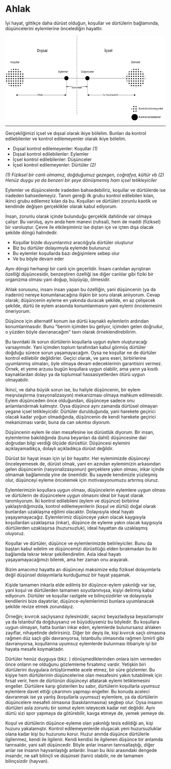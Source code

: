 # Ahlak

İyi hayat, gittikçe daha dürüst olduğun, koşullar ve dürtülerin bağlamında,
düşüncelerini eylemlerine öncelediğin hayattır.

![](ahlak.png)

---

Gerçekliğimizi içsel ve dışsal olarak ikiye bölelim. Bunları da kontrol
edilebilenler ve kontrol edilemeyenler olarak ikiye bölelim.

- Dışsal kontrol edilemeyenler: Koşullar _(1)_
- Dışsal kontrol edilebilenler: Eylemler
- İçsel kontrol edilebilenler: Düşünceler
- İçsel kontrol edilemeyenler: Dürtüler _(2)_

_(1) Fiziksel bir canlı olmamız, doğduğumuz gezegen, coğrafya, kültür vb_
_(2) Henüz duygu ya da benzeri bir şeye dönüşmemiş ham içsel tetikleyiciler_

Eylemler ve düşüncelerde iradeden bahsedebiliriz, koşullar ve dürtülerde ise
iradeden bahsedemeyiz. Tanım gereği ilk grubu kontrol edilebilen kılan, ikinci
grubu edilemez kılan da bu. Koşulları ve dürtüleri zorunlu kaotik ve kendinde
değişen gerçeklikler olarak kabul ediyorum.

İnsan, zorunlu olarak içinde bulunduğu gerçeklik dahilinde var olmaya çalışır.
Bu varoluş, aynı anda hem manevi (ruhsal), hem de maddi (fiziksel) bir
varoluştur. Çevre ile etkileşimimiz ise dıştan içe ve içten dışa olacak şekilde
döngü halindedir.

- Koşullar bizde duyumlarımız aracılığıyla dürtüler oluşturur
- Biz bu dürtüler dolayımıyla eylemde bulunuruz
- Bu eylemler koşullarda bazı değişimlere sebep olur
- Ve bu böyle devam eder

Aynı döngü herhangi bir canlı için geçerlidir. İnsanı canlıdan ayrıştıran
özelliği düşüncesidir, benzeştiren özelliği ise diğer canlılar gibi fiziki bir
organizma olması yani doğup, büyüyüp, ölmesidir.

Ahlak sorusunu, insanı insan yapan bu özelliğin, yani düşüncenin (ya da
iradenin) nereye konumlanacağına ilişkin bir soru olarak anlıyorum. Cevap
olarak; düşüncenin eyleme en yakında duracak şekilde, en az çelişecek şekilde,
dürtü ile eylem arasında konumlanmasını yani eylemi öncelemesini öneriyorum.

Düşünce için alternatif konum ise dürtü kaynaklı eylemlerin ardından
konumlanmasıdır. Bunu "benim içimden bu geliyor, içimden gelen doğrudur, o
yüzden böyle davranacağım" tavrı olarak örneklendirebilirim.

Bu tavırdaki ilk sorun dürtülerin koşullarla uygun eylem oluşturacağı
varsayımıdır. Yani içimden toplum tarafından kabul görmüş dürtüler doğduğu
sürece sorun yaşamayacağım. Oysa ne koşullar ne de dürtüler kontrol edilebilir
değildirler. Geçici olarak, ve şans eseri, birbirlerine uyumlanmış olmaları,
öyle olmaya devam edeceklerinin garantisini vermez. Örnek, et yeme arzusu bugün
koşullara uygun olabilir, ama yarın ya kısıtlı kaynaklardan dolayı ya da
toplumsal hassasiyetlerden ötürü uygun olmayabilir.

İkinci, ve daha büyük sorun ise, bu haliyle düşüncenin, bir eylem meşrulaştırma
(rasyonalizasyon) mekanizması olmaya mahkum edilmesidir. Eylem düşünceden önce
olduğundan, düşünceye sadece onu anlamlandırmak kalmıştır. Oysa düşünce aynı
zamanda dürtüsel olmayan yegane içsel tetikleyicidir. Dürtüler durulduğunda,
yani harekete geçirici olacak kadar yoğun olmadığında, düşüncenin de kendi
harekete geçirici mekanizması vardır, buna da can sıkıntısı diyorum.

Düşüncenin eylem ile olan mesafesine ise dürüstlük diyorum. Bir insan,
eylemlerine bakıldığında (buna beyanları da dahil) düşüncesine dair doğrudan
bilgi verdiği ölçüde dürüsttür. Düşüncesi eylemini açıklayamadıkça, dolaylı
açıkladıkça dürüst değildir.

Dürüst bir hayat insan için iyi bir hayattır. Her eylemimizde düşünceyi
önceleyemesek de, dürüst olmak, yani en azından eylemimizin arkasından gelen
düşüncenin (rasyonalizasyonun) gerçeklere yakın olması, inkar içinde olmamak
bağlamında yine de önemlidir. Bu sayede kendimizle yüzleşmiş olur, düşünceyi
eyleme öncelemek için motivasyonumuzu artırmış oluruz.

Eylemlerimizin koşullara uygun olması, düşüncelerin eylemlere uygun olması ve
dürtülerin de düşüncelere uygun olmasını ideal bir hayat olarak tanımlıyorum.
İki kontrol edilebileni (eylem ve düşünce) birbirine yaklaştırdığımızda, kontrol
edilemeyenlerin (koşul ve dürtü) doğal olarak bunlardan uzaklaşma eğilimi
olacaktır. Dolayısıyla ideal hayatı yaşayamayacağız. Eylemlerimiz düşünceye
yakın olacak kaygısıyla koşullardan uzaklaşırsa (inkar), düşünce de eyleme yakın
olacak kaygısıyla dürtülerden uzaklaşırsa (huzursuzluk), ideal hayattan da
uzaklaşmış oluyoruz.

Koşullar ve dürtüler, düşünce ve eylemlerimizde belirleyiciler. Bunu da baştan
kabul edelim ve düşüncemizi dürüstlüğü elden bırakmadan bu iki bağlamda tekrar
tekrar şekillendirelim. Asla ideal hayatı yaşayamayacağımızı bilerek, ama her
zaman onu arayarak.

Bizim amacımız hayatta arı düşünceyi maksimize edip fiziksel dolayımlarla değil
düşünsel dolayımlarla kurduğumuz bir hayat yaşamak.

Kişide tamamen inkarla elde edilmiş bir düşünce-eylem yakınlığı var ise, yani
koşul ve dürtülerden tamamen soyutlanmışsa, kişiyi delirmiş kabul ediyorum.
Dürtüler ve koşullar rastgele ve bilinçsizdirler ve dolayısıyla kendilerini bize
dayatırlar, düşünce-eylemlerimizi bunlara uyumlanacak şekilde revize etmek
zorundayız.

Örneğin; kıvırcık saçlıysanız öylesinizdir, saçınız beyazladıysa beyazlamıştır
ya da İstanbul'da doğduysanız ve büyüdüyseniz bu böyledir. Bu koşullara uygun
olmayan, hatta bunları inkar eden, eylemlerde bulunursanız ahlaken zayıflar,
nihayetinde delirirsiniz. Diğer bir deyiş ile, kişi kıvırcık saçlı olmasına
rağmen düz saçlı gibi davranıyorsa, İstanbullu olmasında rağmen İzmirli gibi
davranıyorsa, koşullarına uyumsuz eylemlerde bulunması itibariyle iyi bir hayata
mesafe koymaktadır.

Dürtüler henüz duyguya (bkz. [](duygu.md)) dönüşmediklerinden onlara isim
vermeden önce onların ne olduğunu gözlemleme fırsatımız vardır. Yetişkin biri
dürtülerini duygulara örtüştürmekte acele etmez, bir süre gözlemler. Bu kişiye
hem dürtülerinin düşüncelerine olan mesafesini yakın tutabilmek için fırsat
verir, hem de dürtünün düşünceyi atlatarak eylemi tetiklemesini engeller.
Dürtülere karşı gösterilen bu sabır, dürtülerin koşullarla uyumsuz eylemlere
davet ettiği çıkarımını yapmayı engeller. Bu konuda aceleci davranmak ise ya
yanlış (koşullarla uyumsuz) eylemlere, ya da dürtülerin düşüncelere mesafeli
olmasına (baskılanmasına) segbep olur. Oysa insanın dürtüleri asla zorunlu bir
somut eylem isteyecek kadar net değildir. Aynı dürtü sizi spor yapmaya da
götürebilir, kavga etmeye de, yemek yemeye de.

Koşul ve dürtülerin düşünce-eyleme olan yakınlığı tesis edildiği an, kişi huzuru
yakalamıştır. Kontrol edilemeyenlerde oluşacak yeni huzursuzluklar olana kadar
kişi bu huzurunu korur. Huzur anında düşünce dürtülerle ilgilenmez, kendi ile
ilgilenir. Kendi kendisi ile ilgilenen düşünce bir anlamda tanrısaldır, yani
salt düşüncedir. Böyle anlar insanın tanrısallaştığı, diğer anlar ise insanın
hayvanlaştığı anlardır. İnsan bu ikisi arasındaki dengede insandır, ne salt
bilinçli ve düşünsel (tanrı) olabilir, ne de tamamen bilinçsizdir (hayvan).
